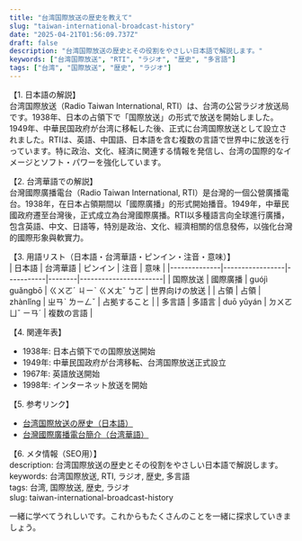 ```yaml
---
title: "台湾国際放送の歴史を教えて"
slug: "taiwan-international-broadcast-history"
date: "2025-04-21T01:56:09.737Z"
draft: false
description: "台湾国際放送の歴史とその役割をやさしい日本語で解説します。"
keywords: ["台湾国際放送", "RTI", "ラジオ", "歴史", "多言語"]
tags: ["台湾", "国際放送", "歴史", "ラジオ"]
---
```


【1. 日本語の解説】  
台湾国際放送（Radio Taiwan International, RTI）は、台湾の公営ラジオ放送局です。1938年、日本の占領下で「国際放送」の形式で放送を開始しました。1949年、中華民国政府が台湾に移転した後、正式に台湾国際放送として設立されました。RTIは、英語、中国語、日本語を含む複数の言語で世界中に放送を行っています。特に政治、文化、経済に関連する情報を発信し、台湾の国際的なイメージとソフト・パワーを強化しています。

【2. 台湾華語での解説】  
台灣國際廣播電台（Radio Taiwan International, RTI）是台灣的一個公營廣播電台。1938年，在日本占領期間以「國際廣播」的形式開始播音。1949年，中華民國政府遷至台灣後，正式成立為台灣國際廣播。RTI以多種語言向全球進行廣播，包含英語、中文、日語等，特別是政治、文化、經濟相關的信息發佈，以強化台灣的國際形象與軟實力。

【3. 用語リスト（日本語・台湾華語・ピンイン・注音・意味）】  
| 日本語       | 台湾華語          | ピンイン      | 注音      | 意味                    |
|--------------|-----------------|-----------|--------|-----------------------|
| 国際放送       | 國際廣播           | guójì guǎngbō | ㄍㄨㄛˊ ㄐㄧˋ ㄍㄨㄤˇ ㄅㄛ  | 世界向けの放送             |
| 占領          | 占領             | zhànlǐng     | ㄓㄢˋ ㄌㄧㄥˇ      | 占拠すること               |
| 多言語        | 多語言            | duō yǔyán   | ㄉㄨㄛ ㄩˇ ㄧㄢˊ    | 複数の言語               |

【4. 関連年表】  
- 1938年: 日本占領下での国際放送開始  
- 1949年: 中華民国政府が台湾移転、台湾国際放送正式設立  
- 1967年: 英語放送開始  
- 1998年: インターネット放送を開始  

【5. 参考リンク】  
- [台湾国際放送の歴史（日本語）](https://www.rti.org.tw/multimediaPage/)  
- [台灣國際廣播電台簡介（台湾華語）](https://www.rti.org.tw/multimediaPage/)

【6. メタ情報（SEO用）】  
description: 台湾国際放送の歴史とその役割をやさしい日本語で解説します。  
keywords: 台湾国際放送, RTI, ラジオ, 歴史, 多言語  
tags: 台湾, 国際放送, 歴史, ラジオ  
slug: taiwan-international-broadcast-history

一緒に学べてうれしいです。これからもたくさんのことを一緒に探求していきましょう。
